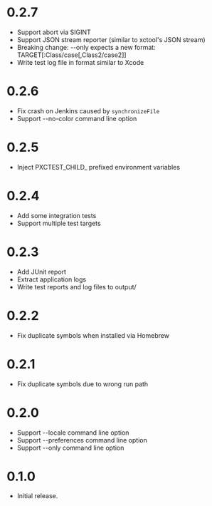# 0.2.7

* Support abort via SIGINT
* Support JSON stream reporter (similar to xctool's JSON stream)
* Breaking change: --only expects a new format: TARGET[:Class/case[,Class2/case2]]
* Write test log file in format similar to Xcode

# 0.2.6

* Fix crash on Jenkins caused by `synchronizeFile`
* Support --no-color command line option

# 0.2.5

* Inject PXCTEST_CHILD_ prefixed environment variables

# 0.2.4

* Add some integration tests
* Support multiple test targets

# 0.2.3

* Add JUnit report
* Extract application logs
* Write test reports and log files to output/

# 0.2.2

* Fix duplicate symbols when installed via Homebrew

# 0.2.1

* Fix duplicate symbols due to wrong run path

# 0.2.0

* Support --locale command line option
* Support --preferences command line option
* Support --only command line option

# 0.1.0

* Initial release.
